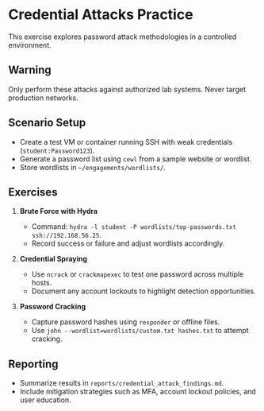 # Credential Attacks Practice

This exercise explores password attack methodologies in a controlled environment.

## Warning

Only perform these attacks against authorized lab systems. Never target production networks.

## Scenario Setup

- Create a test VM or container running SSH with weak credentials (`student:Password123`).
- Generate a password list using `cewl` from a sample website or wordlist.
- Store wordlists in `~/engagements/wordlists/`.

## Exercises

1. **Brute Force with Hydra**
   - Command: `hydra -l student -P wordlists/top-passwords.txt ssh://192.168.56.25`.
   - Record success or failure and adjust wordlists accordingly.

2. **Credential Spraying**
   - Use `ncrack` or `crackmapexec` to test one password across multiple hosts.
   - Document any account lockouts to highlight detection opportunities.

3. **Password Cracking**
   - Capture password hashes using `responder` or offline files.
   - Use `john --wordlist=wordlists/custom.txt hashes.txt` to attempt cracking.

## Reporting

- Summarize results in `reports/credential_attack_findings.md`.
- Include mitigation strategies such as MFA, account lockout policies, and user education.
